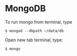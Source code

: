 # MongoDB

To run mongo from terminal, type
	
	$ mongod --dbpath ~/data/db
    
Open new tab terminal, type:

	$ mongo  
